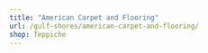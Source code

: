 ```yaml
---
title: "American Carpet and Flooring"
url: /gulf-shores/american-carpet-and-flooring/
shop: Teppiche
---
```

